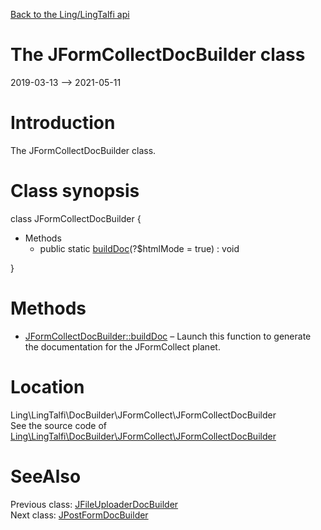 [Back to the Ling/LingTalfi api](https://github.com/lingtalfi/LingTalfi/blob/master/doc/api/Ling/LingTalfi.md)



The JFormCollectDocBuilder class
================
2019-03-13 --> 2021-05-11






Introduction
============

The JFormCollectDocBuilder class.



Class synopsis
==============


class <span class="pl-k">JFormCollectDocBuilder</span>  {

- Methods
    - public static [buildDoc](https://github.com/lingtalfi/LingTalfi/blob/master/doc/api/Ling/LingTalfi/DocBuilder/JFormCollect/JFormCollectDocBuilder/buildDoc.md)(?$htmlMode = true) : void

}






Methods
==============

- [JFormCollectDocBuilder::buildDoc](https://github.com/lingtalfi/LingTalfi/blob/master/doc/api/Ling/LingTalfi/DocBuilder/JFormCollect/JFormCollectDocBuilder/buildDoc.md) &ndash; Launch this function to generate the documentation for the JFormCollect planet.





Location
=============
Ling\LingTalfi\DocBuilder\JFormCollect\JFormCollectDocBuilder<br>
See the source code of [Ling\LingTalfi\DocBuilder\JFormCollect\JFormCollectDocBuilder](https://github.com/lingtalfi/LingTalfi/blob/master/DocBuilder/JFormCollect/JFormCollectDocBuilder.php)



SeeAlso
==============
Previous class: [JFileUploaderDocBuilder](https://github.com/lingtalfi/LingTalfi/blob/master/doc/api/Ling/LingTalfi/DocBuilder/JFileUploader/JFileUploaderDocBuilder.md)<br>Next class: [JPostFormDocBuilder](https://github.com/lingtalfi/LingTalfi/blob/master/doc/api/Ling/LingTalfi/DocBuilder/JPostForm/JPostFormDocBuilder.md)<br>

